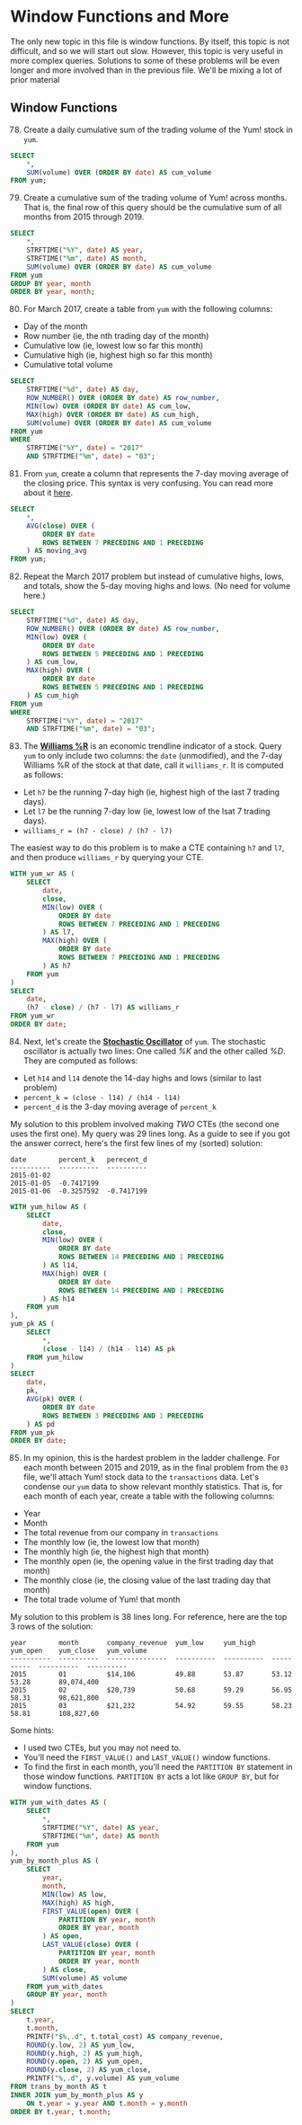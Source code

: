 # Window Functions and More

The only new topic in this file is window functions. By itself, this topic is not difficult, and so we will start out slow. However, this topic is very useful in more complex queries. Solutions to some of these problems will be even longer and more involved than in the previous file. We'll be mixing a lot of prior material

## Window Functions

78) Create a daily cumulative sum of the trading volume of the Yum! stock in `yum`.

```sql
SELECT
    *,
    SUM(volume) OVER (ORDER BY date) AS cum_volume
FROM yum;
```

79) Create a cumulative sum of the trading volume of Yum! across months. That is, the final row of this query should be the cumulative sum of all months from 2015 through 2019.

```sql
SELECT
    *,
    STRFTIME("%Y", date) AS year,
    STRFTIME("%m", date) AS month,
    SUM(volume) OVER (ORDER BY date) AS cum_volume
FROM yum
GROUP BY year, month
ORDER BY year, month;
```

80) For March 2017, create a table from `yum` with the following columns:
* Day of the month
* Row number (ie, the nth trading day of the month)
* Cumulative low (ie, lowest low so far this month)
* Cumulative high (ie, highest high so far this month)
* Cumulative total volume

```sql
SELECT
    STRFTIME("%d", date) AS day,
    ROW_NUMBER() OVER (ORDER BY date) AS row_number,
    MIN(low) OVER (ORDER BY date) AS cum_low,
    MAX(high) OVER (ORDER BY date) AS cum_high,
    SUM(volume) OVER (ORDER BY date) AS cum_volume
FROM yum
WHERE 
    STRFTIME("%Y", date) = "2017"
    AND STRFTIME("%m", date) = "03";
```

81) From `yum`, create a column that represents the 7-day moving average of the closing price. This syntax is very confusing. You can read more about it [here](https://www.sqlitetutorial.net/sqlite-window-functions/sqlite-window-frame/).

```sql
SELECT
    *,
    AVG(close) OVER (
        ORDER BY date
        ROWS BETWEEN 7 PRECEDING AND 1 PRECEDING
    ) AS moving_avg
FROM yum;
```

82) Repeat the March 2017 problem but instead of cumulative highs, lows, and totals, show the 5-day moving highs and lows. (No need for volume here.)

```sql
SELECT
    STRFTIME("%d", date) AS day,
    ROW_NUMBER() OVER (ORDER BY date) AS row_number,
    MIN(low) OVER (
        ORDER BY date
        ROWS BETWEEN 5 PRECEDING AND 1 PRECEDING
    ) AS cum_low,
    MAX(high) OVER (
        ORDER BY date
        ROWS BETWEEN 5 PRECEDING AND 1 PRECEDING
    ) AS cum_high
FROM yum
WHERE 
    STRFTIME("%Y", date) = "2017"
    AND STRFTIME("%m", date) = "03";
```

83) The [**Williams %R**](https://www.investopedia.com/terms/w/williamsr.asp) is an economic trendline indicator of a stock. Query `yum` to only include two columns: the `date` (unmodified), and the 7-day Williams %R of the stock at that date, call it `williams_r`. It is computed as follows:

* Let `h7` be the running 7-day high (ie, highest high of the last 7 trading days).
* Let `l7` be the running 7-day low (ie, lowest low of the lsat 7 trading days).
* `williams_r = (h7 - close) / (h7 - l7)`

The easiest way to do this problem is to make a CTE containing `h7` and `l7`, and then produce `williams_r` by querying your CTE.

```sql
WITH yum_wr AS (
    SELECT
        date,
        close,
        MIN(low) OVER (
            ORDER BY date
            ROWS BETWEEN 7 PRECEDING AND 1 PRECEDING
        ) AS l7,
        MAX(high) OVER (
            ORDER BY date
            ROWS BETWEEN 7 PRECEDING AND 1 PRECEDING
        ) AS h7
    FROM yum
)
SELECT
    date,
    (h7 - close) / (h7 - l7) AS williams_r
FROM yum_wr
ORDER BY date;
```

84) Next, let's create the [**Stochastic Oscillator**](https://www.investopedia.com/terms/s/stochasticoscillator.asp) of `yum`. The stochastic oscillator is actually two lines: One called _%K_ and the other called _%D_. They are computed as follows:

* Let `h14` and `l14` denote the 14-day highs and lows (similar to last problem)
* `percent_k = (close - l14) / (h14 - l14)`
* `percent_d` is the 3-day moving average of `percent_k`

My solution to this problem involved making _TWO_ CTEs (the second one uses the first one). My query was 29 lines long. As a guide to see if you got the answer correct, here's the first few lines of my (sorted) solution:

```
date        percent_k   perecent_d
----------  ----------  ----------
2015-01-02
2015-01-05  -0.7417199
2015-01-06  -0.3257592  -0.7417199
```

```sql
WITH yum_hilow AS (
    SELECT
        date,
        close,
        MIN(low) OVER (
            ORDER BY date
            ROWS BETWEEN 14 PRECEDING AND 1 PRECEDING
        ) AS l14,
        MAX(high) OVER (
            ORDER BY date
            ROWS BETWEEN 14 PRECEDING AND 1 PRECEDING
        ) AS h14
    FROM yum
),
yum_pk AS (
    SELECT 
        *,
        (close - l14) / (h14 - l14) AS pk
    FROM yum_hilow
)
SELECT
    date,
    pk,
    AVG(pk) OVER (
        ORDER BY date
        ROWS BETWEEN 3 PRECEDING AND 1 PRECEDING
    ) AS pd
FROM yum_pk
ORDER BY date;
```

85) In my opinion, this is the hardest problem in the ladder challenge. For each month between 2015 and 2019, as in the final problem from the `03` file, we'll attach Yum! stock data to the `transactions` data. Let's condense our `yum` data to show relevant monthly statistics. That is, for each month of each year, create a table with the following columns:
* Year
* Month
* The total revenue from our company in `transactions`
* The monthly low (ie, the lowest low that month)
* The monthly high (ie, the highest high that month)
* The monthly open (ie, the opening value in the first trading day that month)
* The monthly close (ie, the closing value of the last trading day that month)
* The total trade volume of Yum! that month

My solution to this problem is 38 lines long. For reference, here are the top 3 rows of the solution:

```
year        month       company_revenue  yum_low     yum_high    yum_open    yum_close   yum_volume
----------  ----------  ---------------  ----------  ----------  ----------  ----------  ----------
2015        01          $14,106          49.88       53.87       53.12       53.28       89,074,400
2015        02          $20,739          50.68       59.29       56.95       58.31       98,621,800
2015        03          $21,232          54.92       59.55       58.23       58.81       108,827,60
```

Some hints:
* I used two CTEs, but you may not need to.
* You'll need the `FIRST_VALUE()` and `LAST_VALUE()` window functions.
* To find the first in each month, you'll need the `PARTITION BY` statement in those window functions. `PARTITION BY` acts a lot like `GROUP BY`, but for window functions.

```sql
WITH yum_with_dates AS (
    SELECT
        *,
        STRFTIME("%Y", date) AS year,
        STRFTIME("%m", date) AS month
    FROM yum
),
yum_by_month_plus AS (
    SELECT
        year,
        month,
        MIN(low) AS low,
        MAX(high) AS high,
        FIRST_VALUE(open) OVER (
            PARTITION BY year, month
            ORDER BY year, month
        ) AS open,
        LAST_VALUE(close) OVER (
            PARTITION BY year, month
            ORDER BY year, month
        ) AS close,
        SUM(volume) AS volume
    FROM yum_with_dates
    GROUP BY year, month
)
SELECT
    t.year,
    t.month,
    PRINTF("$%,.d", t.total_cost) AS company_revenue,
    ROUND(y.low, 2) AS yum_low,
    ROUND(y.high, 2) AS yum_high,
    ROUND(y.open, 2) AS yum_open,
    ROUND(y.close, 2) AS yum_close,
    PRINTF("%,.d", y.volume) AS yum_volume
FROM trans_by_month AS t
INNER JOIN yum_by_month_plus AS y
    ON t.year = y.year AND t.month = y.month
ORDER BY t.year, t.month;
```
